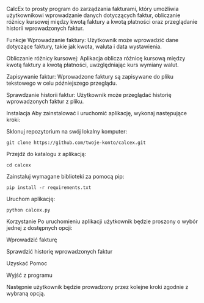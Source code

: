 CalcEx to prosty program do zarządzania fakturami, który umożliwia użytkownikowi wprowadzanie danych dotyczących faktur, obliczanie różnicy kursowej między kwotą faktury a kwotą płatności oraz przeglądanie historii wprowadzonych faktur.

Funkcje
Wprowadzanie faktury: Użytkownik może wprowadzić dane dotyczące faktury, takie jak kwota, waluta i data wystawienia.

Obliczanie różnicy kursowej: Aplikacja oblicza różnicę kursową między kwotą faktury a kwotą płatności, uwzględniając kurs wymiany walut.

Zapisywanie faktur: Wprowadzone faktury są zapisywane do pliku tekstowego w celu późniejszego przeglądu.

Sprawdzanie historii faktur: Użytkownik może przeglądać historię wprowadzonych faktur z pliku.

Instalacja
Aby zainstalować i uruchomić aplikację, wykonaj następujące kroki:

Sklonuj repozytorium na swój lokalny komputer:

```
git clone https://github.com/twoje-konto/calcex.git
```

Przejdź do katalogu z aplikacją:

```
cd calcex
```
Zainstaluj wymagane biblioteki za pomocą pip:

```
pip install -r requirements.txt
```

Uruchom aplikację:
```
python calcex.py
```

Korzystanie
Po uruchomieniu aplikacji użytkownik będzie proszony o wybór jednej z dostępnych opcji:

Wprowadzić fakturę 

Sprawdzić historię wprowadzonych faktur

Uzyskać Pomoc

Wyjść z programu

Następnie użytkownik będzie prowadzony przez kolejne kroki zgodnie z wybraną opcją.
